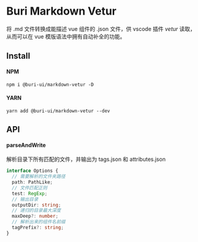# Buri Markdown Vetur

将 .md 文件转换成能描述 vue 组件的 .json 文件，供 vscode 插件 *vetur* 读取，从而可以在 vue 模版语法中拥有自动补全的功能。

## Install

#### NPM

```shell
npm i @buri-ui/markdown-vetur -D
```

#### YARN

```shell
yarn add @buri-ui/markdown-vetur --dev
```

## API

#### parseAndWrite

解析目录下所有匹配的文件，并输出为 tags.json 和 attributes.json

```ts
interface Options {
  // 需要解析的文件夹路径
  path: PathLike;
  // 文件匹配正则
  test: RegExp;
  // 输出目录
  outputDir: string;
  // 递归的目录最大深度
  maxDeep?: number;
  // 解析出来的组件名前缀
  tagPrefix?: string;
}
```
